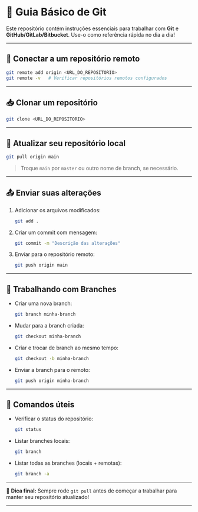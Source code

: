 
# 🚀 Guia Básico de Git

Este repositório contém instruções essenciais para trabalhar com **Git** e **GitHub/GitLab/Bitbucket**.
Use-o como referência rápida no dia a dia!

---

## 🔗 Conectar a um repositório remoto

```bash
git remote add origin <URL_DO_REPOSITORIO>
git remote -v   # Verificar repositórios remotos configurados
```

---

## 📥 Clonar um repositório

```bash
git clone <URL_DO_REPOSITORIO>
```

---

## 🔄 Atualizar seu repositório local

```bash
git pull origin main
```

> Troque `main` por `master` ou outro nome de branch, se necessário.

---

## 📤 Enviar suas alterações

1. Adicionar os arquivos modificados:

   ```bash
   git add .
   ```
2. Criar um commit com mensagem:

   ```bash
   git commit -m "Descrição das alterações"
   ```
3. Enviar para o repositório remoto:

   ```bash
   git push origin main
   ```

---

## 🌱 Trabalhando com Branches

* Criar uma nova branch:

  ```bash
  git branch minha-branch
  ```
* Mudar para a branch criada:

  ```bash
  git checkout minha-branch
  ```
* Criar e trocar de branch ao mesmo tempo:

  ```bash
  git checkout -b minha-branch
  ```
* Enviar a branch para o remoto:

  ```bash
  git push origin minha-branch
  ```

---

## 🔧 Comandos úteis

* Verificar o status do repositório:

  ```bash
  git status
  ```
* Listar branches locais:

  ```bash
  git branch
  ```
* Listar todas as branches (locais + remotas):

  ```bash
  git branch -a
  ```

---

📌 **Dica final:** Sempre rode `git pull` antes de começar a trabalhar para manter seu repositório atualizado!

---
